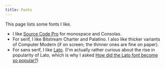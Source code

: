 ```yaml
---
title: Fonts
---
```


This page lists some fonts I like.

- I like [Source Code Pro](https://github.com/adobe-fonts/source-code-pro) for monospace
  and Consolas.
- For serif, I like Bitstream Charter and Palatino.
I also like thicker variants of Computer Modern (if on screen; the thinner ones are fine on paper).
- For sans serif, I like [Lato](http://www.latofonts.com/lato-free-fonts/).
(I'm actually rather curious about the rise in popularity of Lato, which is why I asked [How did the Lato font become so popular?](https://www.quora.com/How-did-the-Lato-font-become-so-popular))
